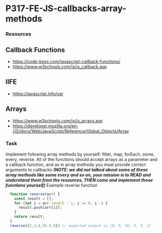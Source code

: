 # P317-FE-JS-callbacks-array-methods

### Resources
## Callback Functions
* https://code-boxx.com/javascript-callback-functions/
* https://www.w3schools.com/js/js_callback.asp

## IIFE
* https://javascript.info/var

## Arrays
* https://www.w3schools.com/js/js_arrays.asp
* https://developer.mozilla.org/en-US/docs/Web/JavaScript/Reference/Global_Objects/Array

### Task
Implement following array methods by yourself: filter, map, forEach, some, every, reverse. All of the functions should accept arrays as a parameter and a callback function, and as in array methods you must provide correct arguments to callbacks ***(NOTE: we did not talked about some of these array methods like some every and so on, your mission is to READ and understand them from the resources, THEN come and implement those functions yourself)***
Example reverse function
```js
  function reverse(arr) {
    const result = [];
    for (let i = arr.length - 1; i >= 0; i--) {
      result.push(arr[i]);
    }
    return result;
  }
  reverse([2,3,4,56,5,8]) // expected output is [8, 5, 56, 4, 3, 2]
  
